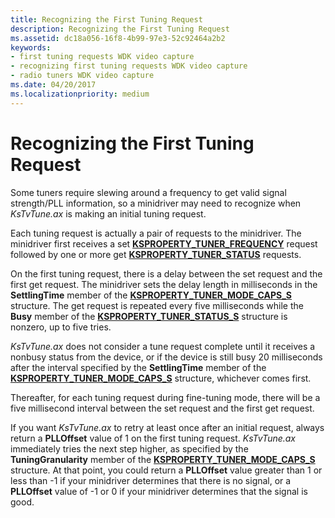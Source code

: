 ```yaml
---
title: Recognizing the First Tuning Request
description: Recognizing the First Tuning Request
ms.assetid: dc18a056-16f8-4b99-97e3-52c92464a2b2
keywords:
- first tuning requests WDK video capture
- recognizing first tuning requests WDK video capture
- radio tuners WDK video capture
ms.date: 04/20/2017
ms.localizationpriority: medium
---
```


# Recognizing the First Tuning Request


Some tuners require slewing around a frequency to get valid signal strength/PLL information, so a minidriver may need to recognize when *KsTvTune.ax* is making an initial tuning request.

Each tuning request is actually a pair of requests to the minidriver. The minidriver first receives a set [**KSPROPERTY\_TUNER\_FREQUENCY**](https://docs.microsoft.com/windows-hardware/drivers/stream/ksproperty-tuner-frequency) request followed by one or more get [**KSPROPERTY\_TUNER\_STATUS**](https://docs.microsoft.com/windows-hardware/drivers/stream/ksproperty-tuner-status) requests.

On the first tuning request, there is a delay between the set request and the first get request. The minidriver sets the delay length in milliseconds in the **SettlingTime** member of the [**KSPROPERTY\_TUNER\_MODE\_CAPS\_S**](https://docs.microsoft.com/windows-hardware/drivers/ddi/content/ksmedia/ns-ksmedia-ksproperty_tuner_mode_caps_s) structure. The get request is repeated every five milliseconds while the **Busy** member of the [**KSPROPERTY\_TUNER\_STATUS\_S**](https://docs.microsoft.com/windows-hardware/drivers/ddi/content/ksmedia/ns-ksmedia-ksproperty_tuner_status_s) structure is nonzero, up to five tries.

*KsTvTune.ax* does not consider a tune request complete until it receives a nonbusy status from the device, or if the device is still busy 20 milliseconds after the interval specified by the **SettlingTime** member of the [**KSPROPERTY\_TUNER\_MODE\_CAPS\_S**](https://docs.microsoft.com/windows-hardware/drivers/ddi/content/ksmedia/ns-ksmedia-ksproperty_tuner_mode_caps_s) structure, whichever comes first.

Thereafter, for each tuning request during fine-tuning mode, there will be a five millisecond interval between the set request and the first get request.

If you want *KsTvTune.ax* to retry at least once after an initial request, always return a **PLLOffset** value of 1 on the first tuning request. *KsTvTune.ax* immediately tries the next step higher, as specified by the **TuningGranularity** member of the [**KSPROPERTY\_TUNER\_MODE\_CAPS\_S**](https://docs.microsoft.com/windows-hardware/drivers/ddi/content/ksmedia/ns-ksmedia-ksproperty_tuner_mode_caps_s) structure. At that point, you could return a **PLLOffset** value greater than 1 or less than -1 if your minidriver determines that there is no signal, or a **PLLOffset** value of -1 or 0 if your minidriver determines that the signal is good.

 

 




